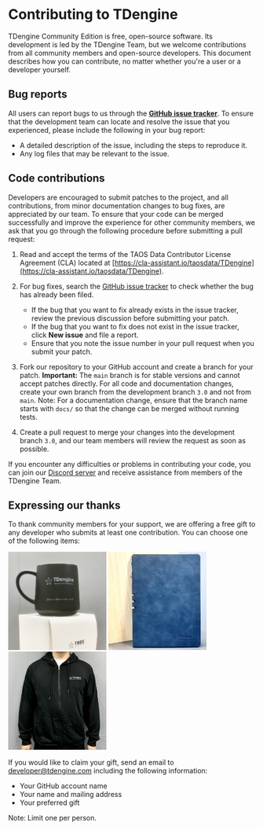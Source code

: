 # Contributing to TDengine

TDengine Community Edition is free, open-source software. Its development is led by the TDengine Team, but we welcome contributions from all community members and open-source developers. This document describes how you can contribute, no matter whether you're a user or a developer yourself.

## Bug reports

All users can report bugs to us through the **[GitHub issue tracker](https://github.com/taosdata/TDengine/issues)**. To ensure that the development team can locate and resolve the issue that you experienced, please include the following in your bug report:

- A detailed description of the issue, including the steps to reproduce it.
- Any log files that may be relevant to the issue.

## Code contributions

Developers are encouraged to submit patches to the project, and all contributions, from minor documentation changes to bug fixes, are appreciated by our team. To ensure that your code can be merged successfully and improve the experience for other community members, we ask that you go through the following procedure before submitting a pull request: 

1. Read and accept the terms of the TAOS Data Contributor License Agreement (CLA) located at [https://cla-assistant.io/taosdata/TDengine](https://cla-assistant.io/taosdata/TDengine).

2. For bug fixes, search the [GitHub issue tracker](https://github.com/taosdata/TDengine/issues) to check whether the bug has already been filed.
   - If the bug that you want to fix already exists in the issue tracker, review the previous discussion before submitting your patch.
   - If the bug that you want to fix does not exist in the issue tracker, click **New issue** and file a report.
   - Ensure that you note the issue number in your pull request when you submit your patch.
	
3. Fork our repository to your GitHub account and create a branch for your patch.
   **Important:** The `main` branch is for stable versions and cannot accept patches directly. For all code and documentation changes, create your own branch from the development branch `3.0` and not from `main`.
   Note: For a documentation change, ensure that the branch name starts with `docs/` so that the change can be merged without running tests.
   
4. Create a pull request to merge your changes into the development branch `3.0`, and our team members will review the request as soon as possible.

If you encounter any difficulties or problems in contributing your code, you can join our [Discord server](https://discord.com/invite/VZdSuUg4pS) and receive assistance from members of the TDengine Team.

## Expressing our thanks

To thank community members for your support, we are offering a free gift to any developer who submits at least one contribution. You can choose one of the following items:

<p align="left">
  <img
    src="docs/assets/contributing-cup.jpg"
    alt=""
    width="200"
  />
  <img
    src="docs/assets/contributing-notebook.jpg"
    alt=""
    width="200"
  />
  <img
    src="docs/assets/contributing-shirt.jpg"
    alt=""
    width="200"
    />

If you would like to claim your gift, send an email to [developer@tdengine.com](mailto:developer@tdengine.com?subject=Claiming&20my%20developer%20gift) including the following information:

- Your GitHub account name
- Your name and mailing address
- Your preferred gift

Note: Limit one per person.